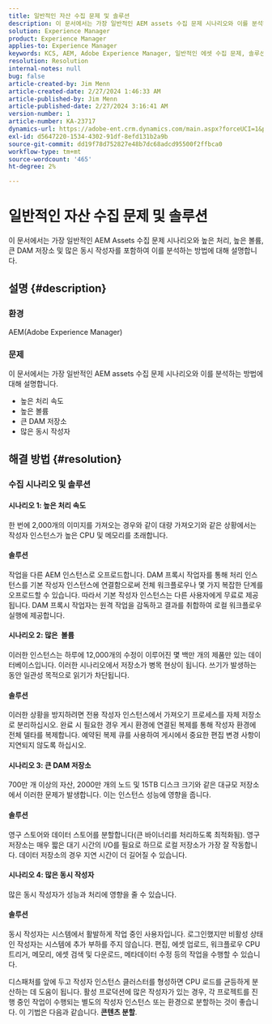 ```yaml
---
title: 일반적인 자산 수집 문제 및 솔루션
description: 이 문서에서는 가장 일반적인 AEM assets 수집 문제 시나리오와 이를 분석하는 방법에 대해 설명합니다.
solution: Experience Manager
product: Experience Manager
applies-to: Experience Manager
keywords: KCS, AEM, Adobe Experience Manager, 일반적인 에셋 수집 문제, 솔루션, 문제 해결, 콘텐츠 분할, 대용량, 대용량 DAM 저장소, 많은 동시 작성자
resolution: Resolution
internal-notes: null
bug: false
article-created-by: Jim Menn
article-created-date: 2/27/2024 1:46:33 AM
article-published-by: Jim Menn
article-published-date: 2/27/2024 3:16:41 AM
version-number: 1
article-number: KA-23717
dynamics-url: https://adobe-ent.crm.dynamics.com/main.aspx?forceUCI=1&pagetype=entityrecord&etn=knowledgearticle&id=d7ee0108-12d5-ee11-9079-6045bd006268
exl-id: d5647220-1534-4302-91df-8efd131b2a9b
source-git-commit: dd19f78d752827e48b7dc68adcd95500f2ffbca0
workflow-type: tm+mt
source-wordcount: '465'
ht-degree: 2%

---
```


# 일반적인 자산 수집 문제 및 솔루션


이 문서에서는 가장 일반적인 AEM Assets 수집 문제 시나리오와 높은 처리, 높은 볼륨, 큰 DAM 저장소 및 많은 동시 작성자를 포함하여 이를 분석하는 방법에 대해 설명합니다.

## 설명 {#description}


### 환경

AEM(Adobe Experience Manager)

### 문제

이 문서에서는 가장 일반적인 AEM assets 수집 문제 시나리오와 이를 분석하는 방법에 대해 설명합니다.

- 높은 처리 속도
- 높은 볼륨
- 큰 DAM 저장소
- 많은 동시 작성자



## 해결 방법 {#resolution}


### 수집 시나리오 및 솔루션

#### 시나리오 1: 높은 처리 속도

한 번에 2,000개의 이미지를 가져오는 경우와 같이 대량 가져오기와 같은 상황에서는 작성자 인스턴스가 높은 CPU 및 메모리를 초래합니다.

#### 솔루션

작업을 다른 AEM 인스턴스로 오프로드합니다. DAM 프록시 작업자를 통해 처리 인스턴스를 기본 작성자 인스턴스에 연결함으로써 전체 워크플로우나 몇 가지 복잡한 단계를 오프로드할 수 있습니다. 따라서 기본 작성자 인스턴스는 다른 사용자에게 무료로 제공됩니다. DAM 프록시 작업자는 원격 작업을 감독하고 결과를 취합하여 로컬 워크플로우 실행에 제공합니다.

#### 시나리오 2: 많은 &#x200B; 볼륨

이러한 인스턴스는 하루에 12,000개의 수정이 이루어진 몇 백만 개의 제품만 있는 데이터베이스입니다. 이러한 시나리오에서 저장소가 병목 현상이 됩니다. 쓰기가 발생하는 동안 일관성 목적으로 읽기가 차단됩니다.

#### 솔루션

이러한 상황을 방지하려면 전용 작성자 인스턴스에서 가져오기 프로세스를 자체 저장소로 분리하십시오. 완료 시 필요한 경우 게시 환경에 연결된 복제를 통해 작성자 환경에 전체 델타를 복제합니다. 예약된 복제 큐를 사용하여 게시에서 중요한 편집 변경 사항이 지연되지 않도록 하십시오.

#### 시나리오 3: 큰 DAM 저장소

700만 개 이상의 자산, 2000만 개의 노드 및 15TB 디스크 크기와 같은 대규모 저장소에서 이러한 문제가 발생합니다. 이는 인스턴스 성능에 영향을 줍니다.

#### 솔루션

영구 스토어와 데이터 스토어를 분할합니다(큰 바이너리를 처리하도록 최적화됨). 영구 저장소는 매우 짧은 대기 시간의 I/O를 필요로 하므로 로컬 저장소가 가장 잘 작동합니다. 데이터 저장소의 경우 지연 시간이 더 길어질 수 있습니다.

#### 시나리오 4: 많은 동시 작성자

많은 동시 작성자가 성능과 처리에 영향을 줄 수 있습니다.

#### 솔루션

동시 작성자는 시스템에서 활발하게 작업 중인 사용자입니다. 로그인했지만 비활성 상태인 작성자는 시스템에 추가 부하를 주지 않습니다. 편집, 에셋 업로드, 워크플로우 CPU 트리거, 메모리, 에셋 검색 및 다운로드, 메타데이터 수정 등의 작업을 수행할 수 있습니다.

디스패처를 앞에 두고 작성자 인스턴스 클러스터를 형성하면 CPU 로드를 균등하게 분산하는 데 도움이 됩니다. 활성 프로덕션에 많은 작성자가 있는 경우, 각 프로젝트를 진행 중인 작업이 수행되는 별도의 작성자 인스턴스 또는 환경으로 분할하는 것이 좋습니다. 이 기법은 다음과 같습니다. <b>콘텐츠 분할</b>.
